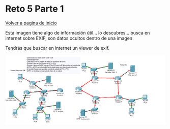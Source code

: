 # Reto 5 Parte 1

[Volver a pagina de inicio](https://github.com/traselfaro1/escaperoom/blob/main/README.md)

Esta imagen tiene algo de información útil... lo descubres... busca en internet sobre EXIF, son datos ocultos dentro de una imagen

Tendrás que buscar en internet un viewer de exif.

![Un reto](https://github.com/traselfaro1/escaperoom/blob/main/Examen%20final%20redes.png)



